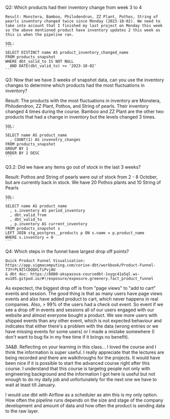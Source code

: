 Q2: Which products had their inventory change from week 3 to 4
    
    Result: Monstera, Bamboo, Philodendron, ZZ Plant, Pothos, String of pearls inventory changed twice since Monday (2023-10-02). We need to take into account that I finished my last project on Monday this week so the above mentioned product have inventory updates 2 this week as this is when the pipeline ran.

    SQL:
    ```
    SELECT DISTINCT name AS product_inventory_changed_name
    FROM products_snapshot
    WHERE dbt_valid_to IS NOT NULL
      AND DATE(dbt_valid_to) >= '2023-10-02'
    ```
Q3: Now that we have 3 weeks of snapshot data, can you use the inventory changes to determine which products had the most fluctuations in inventory? 

   Result: The products with the most fluctuations in inventory are Monstera, Philodendron, ZZ Plant, Pothos, and String of pearls. Their inventory changed 4 times during the course. 
           Bamboo and ZZ Plant are the other two products that had a change in inventory but the levels changed 3 times.

    SQL:
    ```
    SELECT name AS product_name
      , COUNT(1) AS invenotry_changes
    FROM products_snapshot
    GROUP BY 1
    ORDER BY 2 DESC
    ```
Q3.2: Did we have any items go out of stock in the last 3 weeks?
   
   Result: Pothos and String of pearls were out of stock from 2 - 8 October, but are currently back in stock. We have 20 Pothos plants and 10 String of Pearls
    
    SQL:
    ```
    SELECT name AS product_name
      , s.inventory AS period_inventory
      , dbt_valid_from
      , dbt_valid_to
      , p.inventory AS current_inventory
    FROM products_snapshot s
    LEFT JOIN stg_postgres__products p ON s.name = p.product_name
    WHERE s.inventory = 0
    ```
Q4: Which steps in the funnel have largest drop off points? 

``` 
Quick Product Funnel Visualisation: https://app.sigmacomputing.com/corise-dbt/workbook/Product-Funnel-73YrPL9ZlCDQQXLTiPvjAU
& dbt doc: https://8080-akspasova-coursedbt-1xygc41a5ql.ws-eu105.gitpod.io/#!/exposure/exposure.greenery.fact_product_funnel 
```
    
As expectect, the biggest drop off is from "page views" to "add to cart" events and session. The good thing is that as many users have page views events and also have added product to cart, which never happens in real companies. Also, > 99% of the users had a check out event. So event if we see a drop off in events and sessions all of our users engaged with our website and almost everyone bought a product.
We see more users with shipped events than any other event, which is not expected behaviour and indicates that either there's a problem with the data (wrong entries or we have missing events for some users) or I made a mistake somewhere (I don't want to bug fix in my free time if it brings no benefit).

3A&B. Reflecting on your learning in this class...
I loved the course and I think the information is super useful. I really appreciate that the lectures are being recorded and there are walkthroughs for the projects. It would have been nice if it is possible to start the advanced course right after this course. I understand that this course is targetng people not only with engineering background and the information I got here is useful but not enough to do my daily job and unfortunately for the next one we have to wait at least till January.

I would use dbt with Airflow as a scheduler as atm this is my only option. How often the pipeline runs depends on the size and stage of the company development and amount of data and how often the product is sending data to the raw layer.

